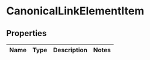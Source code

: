 # CanonicalLinkElementItem


## Properties

| Name | Type | Description | Notes |
|------------ | ------------- | ------------- | -------------|